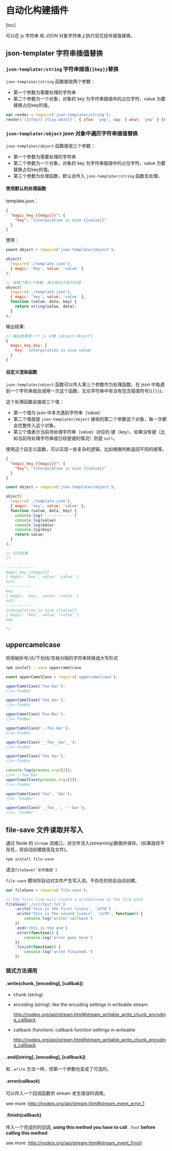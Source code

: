 # 自动化构建插件

[toc]

可以在 js 字符串 和 JSON 对象字符串上执行双花括号插值替换。

## json-templater 字符串插值替换

### `json-templater/string` 字符串插值`{{key}}`替换

`json-templater/string` 函数接收两个参数：

- 第一个参数为需要处理的字符串
- 第二个参数为一个对象，对象的 key 为字符串插值中的占位字符，value 为要替换占位key的值。

```js
var render = require('json-templater/string');
render('{{xfoo}} {{say.what}}', { xfoo: 'yep', say: { what: 'yep' } });
```

### `json-templater/object` json 对象中遍历字符串插值替换

`json-templater/object` 函数接收三个参数：

- 第一个参数为需要处理的字符串
- 第二个参数为一个对象，对象的 key 为字符串插值中的占位字符，value 为要替换占位key的值。
- 第三个参数为处理函数，默认会传入 `json-templater/string` 函数去处理。

#### 使用默认的处理函数

template.json：

```json
{
  "magic_key_{{magic}}": {
    "key": "interpolation is nice {{value}}"
  }
}
```

使用：

```js
const object = require('json-templater/object');

object(
  require('./template.json'),
  { magic: 'key', value: 'value' }
);

// 省略了第三个参数，其实相当于执行的是：
object(
  require('./template.json'),
  { magic: 'key', value: 'value' },
  function (value, data, key) {
    return string(value, data);
  }
);
```

输出结果:

```js
// 输出结果是一个 js 对象 [object Object]
{
  magic_key_key: {
    key: 'interpolation is nice value'
  }
}
```

#### 自定义渲染函数

`json-templater/object` 函数可以传入第三个参数作为处理函数。在 json 中每遇到一个字符串就会调用一次这个函数，无论字符串中有没有包含插值符号(`{{}}`)。

这个处理函数会接收三个值：

- 第一个值为 json 中本次遇到字符串（value）
- 第二个值就是 `json-templater/object` 接收的第二个参数这个对象，每一次都会完整传入这个对象。
- 第三个值表示当前待处理字符串（value）对应的 键（key），如果没有键（比如当前待处理字符串就已经是键的情况）则是 `null`。

使用这个自定义函数，可以实现一些复杂的逻辑，比如根据判断返回不同的值等。

```json
{
  "magic_key_{{magic}}": {
    "key": "interpolation is nice {{value}}"
  }
}
```

```js
const object = require('json-templater/object');

object(
  require('./template.json'),
  { magic: 'key', value: 'value' },
  function (value, data, key) {
    console.log('------------')
    console.log(value)
    console.log(data)
    console.log(key)
    return value;
  }
);

// 打印结果
/*

------------
magic_key_{{magic}}
{ magic: 'key', value: 'value' }
null
------------
key
{ magic: 'key', value: 'value' }
null
------------
interpolation is nice {{value}}
{ magic: 'key', value: 'value' }
key

*/
```

## uppercamelcase

将用破折号/点/下划线/空格分隔的字符串转换成大写形式

```bash
npm install --save uppercamelcase
```

```js
const upperCamelCase = require('uppercamelcase');

upperCamelCase('foo-bar');
//=> FooBar

upperCamelCase('foo_bar');
//=> FooBar

upperCamelCase('Foo-Bar');
//=> FooBar

upperCamelCase('--foo.bar');
//=> FooBar

upperCamelCase('__foo__bar__');
//=> FooBar

upperCamelCase('foo bar');
//=> FooBar

console.log(process.argv[3]);
//=> --foo-bar
upperCamelCase(process.argv[3]);
//=> FooBar

upperCamelCase('foo', 'bar');
//=> 'FooBar'

upperCamelCase('__foo__', '--bar');
//=> 'FooBar'
```

## file-save 文件读取并写入

通过 Node 的 `Stream` 流接口，对文件流入(streaming)数据并保存。(如果路径不存在，将自动创建路径及文件)。

```bash
npm install file-save
```

语法`fileSave('文件路径')`

`file-save` 模块将自动对文件产生写入流。不存在的则会自动创建。

```js
var fileSave = require('file-save');

// the first line will create a writeStream to the file path
fileSave('./src/test.txt')
    .write('this is the first line\n', 'utf8')
    .write('this is the second line\n', 'utf8', function() {
        console.log('writer callback')
    })
    .end('this is the end')
    .error(function() {
        console.log('error goes here')
    })
    .finish(function() {
        console.log('write finished.')
    })
```

### 链式方法调用

#### .write(chunk, [encoding], [callbak])

- chunk (string)

- encoding (string): like the encoding settings in writeable stream.

    <http://nodejs.org/api/stream.html#stream_writable_write_chunk_encoding_callback>
- callback (function): callback function settings in writeable

    <http://nodejs.org/api/stream.html#stream_writable_write_chunk_encoding_callback>

#### .end([string], [encoding], [callback])

和 `.write` 方法一样，但第一个参数也变成了可选的。

#### .error(callback)

可以传入一个回调函数供 stream 发生错误时调用。

see more: <http://nodejs.org/api/stream.html#stream_event_error_1>

#### .finish(callback)

传入一个完成时的回调, **using this method you have to call** `.foot` **before calling this method**

see more: <http://nodejs.org/api/stream.html#stream_event_finish>
